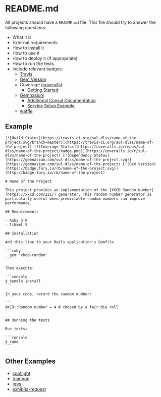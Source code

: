 # README.md

All projects should have a `README.md` file. This file should try to answer the following questions:

- What it is
- External requirements
- How to install it
- How to use it
- How to deploy it (if appropriate)
- How to run the tests
- Include relevant badges:
    - [Travis](http://docs.travis-ci.com/user/status-images/)
    - [Gem Version](http://badge.fury.io/for/rb)
    - Coverage ([coveralls](https://coveralls.io/))
        - [Getting Started](https://coveralls.zendesk.com/hc/en-us/articles/201769485-Ruby-Rails)
    - [Gemnasium](https://gemnasium.com/)
        - [Additional Consul Documentation](https://consul.stanford.edu/display/dlssdevops/How+to+track+and+manage+application+dependencies)
        - [Service Setup Example](https://github.com/sul-dlss/sul-requests/settings/hooks)
    - [waffle](https://waffle.io/)


## Example
    [![Build Status](https://travis-ci.org/sul-dlss/name-of-the-project.svg?branch=master)](https://travis-ci.org/sul-dlss/name-of-the-project) [![Coverage Status](https://coveralls.io/repos/sul-dlss/name-of-the-project/badge.png)](https://coveralls.io/r/sul-dlss/name-of-the-project) [![Dependency Status](https://gemnasium.com/sul-dlss/name-of-the-project.svg)](https://gemnasium.com/sul-dlss/name-of-the-project) [![Gem Version](https://badge.fury.io/rb/name-of-the-project.svg)](http://badge.fury.io/rb/name-of-the-project)

    # Name of the Project

    This project provides an implementation of the [XKCD Random Number](https://xkcd.com/221/) generator. This random number generator is particularly useful when predictable random numbers can improve performance.

    ## Requirements

    - Ruby 3.0
    - libxml 5

    ## Installation

    Add this line to your Rails application's Gemfile

    ```ruby
      gem 'xkcd-random'
    ```

    Then execute:

    ```console
    $ bundle install
    ```

    In your code, record the random number:

    ```
    XKCD::Random.number = 4 # chosen by a fair die roll
    ```

    ## Running the tests

    Run tests:

    ```console
    $ rake
    ```
    
## Other Examples

- [spotlight](https://github.com/sul-dlss/spotlight)
- [triannon](https://github.com/sul-dlss/triannon)
- [revs](https://github.com/sul-dlss/revs)
- [exhibits-request](https://github.com/sul-dlss/exhibits-request)
